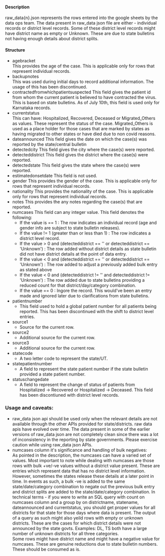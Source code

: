 #### Description
raw_data{n}.json represents the rows entered into the google sheets by the data ops team. The data present in raw_data json file are either - individual records or district level records. Some of these district level records might have district name as empty or Unknown. These are due to state bulletins not having enough details about district splits. 

#### Structure
- agebracket  
	This provides the age of the case. This is applicable only for rows that represent individual records.
- backupnotes  
	This was used during initial days to record additional information. The usage of this has been discontinued.
- contractedfromwhichpatientsuspected
	This field gives the patient id from whom the current patient is believed to have contracted the virus. This is based on state bulletins. As of July 10th, this field is used only for Karnataka records.
- currentstatus  
	This can have: Hospitalized, Recovered, Deceased or Migrated_Others as values. These represent the status of the case. Migrated_Others is used as a place holder for those cases that are marked by states as having migrated to other states or have died due to non covid reasons.
- dateannounced
	This field gives the date on which the case(s) was reported by the state/central bulletin
- detectedcity
	This field gives the city where the case(s) were reported.
- detecteddistrict
	This field gives the district where the case(s) were reported.
- detectedstate
	This field gives the state where the case(s) were reported.
- estimatedonsetdate
	This field is not used.
- gender
	This provides the gender of the case. This is applicable only for rows that represent individual records.
- nationality
	This provides the nationality of the case. This is applicable only for rows that represent individual records.
- notes
	This provides the any notes regarding the case(s) that are reported.
- numcases
	This field can any integer value. This field denotes the following:
	- If the value is == 1 : The row indicates an individual record (age and gender info are subject to state bulletin releases).
	- If the value != 1 (greater than or less than 1) : The row indicates a district level record.
	- If the value > 0 and (detecteddistrict == '' or detecteddistrict == 'Unknown') : The row added without district details as state bulletin did not have district details at the point of data entry.
	- If the value < 0 and (detecteddistrict == '' or detecteddistrict == 'Unknown') : The row added to adjust a previously added bulk entry as stated above
	- If the value < 0 and (detecteddistrict != '' and detecteddistrict != 'Unknown') : The row added due to state bulletins providing a reduced count for that district/day/category combination.
	- If the value == 0 : Ingore the record. This would've been an entry made and ignored later due to clarifications from state bulletins.
- patientnumber
	- This field used to hold a global patient number for all patients being reported. This has been discontinued with the shift to district level entries.
- source1
	- Source for the current row. 
- source2
	- Additional source for the current row. 
- source3
	- Additional source for the current row. 
- statecode
	- A two letter code to represent the state/UT.
- statepatientnumber
	- A field to represent the state patient number if the state bulletin provided a state patient number.
- statuschangedate
	- A field to represent the change of status of patients from Hospitalized -> Recovered or Hospitalized -> Deceased. This field has been discontiuned with district level records.


### Usage and caveats:
- raw_data json api should be used only when the relevant details are not available through the other APIs provided for state/districts. raw data apis have evolved over time. The data present in some of the earlier versions of raw_data json are not completely clean since there was a lot of inconsistency in the reporting by state governments. Please exercise caution while using raw_data json APIs.
- numcases column it's significance and handling of bulk negatives:   
	As pointed in the description, the numcases can have a varied set of values. Most important to note while dealing with numcases are those rows with bulk +ve/-ve values without a district value present. These are entries which represent data that has no district level information. However, sometimes the states release these details at a later point in time. In events as such, a bulk -ve is added to the same state/date/category combination to negate out the previous bulk entry and district splits are added to the state/date/category combination. In technical terms - if you were to write an SQL query with count on numcases column and a group by on districtname, statename, dateannounced and currentstatus, you should get proper values for all districts for that state for those days where data is present. The output of a query as such might also yeild rows with empty or unknown districts. These are the cases for which district details were not announced by the state govts. Examples: DL, TS both have a large number of unknown districts for all three categories.   
	Some rows might have district name and might have a negative value for numcases. These are genuine reductions due to state bulletin numbers. These should be consumed as is.

